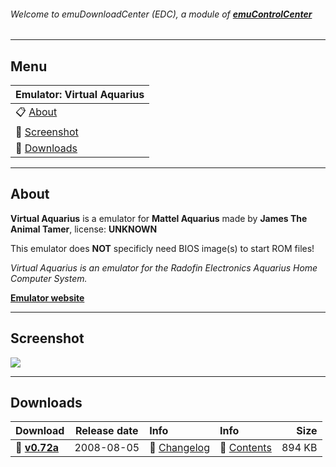 ###### Welcome to emuDownloadCenter (EDC), a module of [**emuControlCenter**](https://github.com/PhoenixInteractiveNL/emuControlCenter/wiki/)
***
## Menu
| **Emulator: Virtual Aquarius** |
|:---------|
| :clipboard: [About](#about) |
| :sunrise: [Screenshot](#screenshot) |
| :floppy_disk: [Downloads](#downloads) |
***
## About
**Virtual Aquarius** is a emulator for **Mattel Aquarius** made by **James The Animal Tamer**, license: **UNKNOWN**

This emulator does **NOT** specificly need BIOS image(s) to start ROM files!

_Virtual Aquarius is an emulator for the Radofin Electronics Aquarius Home Computer System._

[**Emulator website**](http://www.lchr.org/a/18/2t/)
***
## Screenshot
![](https://raw.githubusercontent.com/PhoenixInteractiveNL/emuDownloadCenter/master/hooks/vaquarius/screen.jpg)
***
## Downloads
| Download | Release date  | Info       | Info       | Size       |
|:---------|:-------------:|:-----------|:-----------|-----------:|
| :floppy_disk: [**v0.72a**](https://github.com/PhoenixInteractiveNL/edc-repo0002/raw/master/vaquarius/0.72a.7z) | 2008-08-05 | :page_facing_up: [Changelog](https://github.com/PhoenixInteractiveNL/edc-repo0002/blob/master/vaquarius/0.72a_changelog.txt) | :mag_right: [Contents](https://github.com/PhoenixInteractiveNL/edc-repo0002/blob/master/vaquarius/0.72a_contents.txt) | 894 KB |
